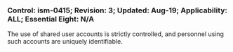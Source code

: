 ### Control: ism-0415; Revision: 3; Updated: Aug-19; Applicability: ALL; Essential Eight: N/A
<p>The use of shared user accounts is strictly controlled, and personnel using such accounts are uniquely identifiable.</p>